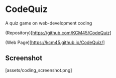 # CodeQuiz
A quiz game on web-development coding


(Repository)[https://github.com/KCM45/CodeQuiz]

(Web Page)[https://kcm45.github.io/CodeQuiz/]

## Screenshot

[assets/coding_screenshot.png]